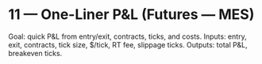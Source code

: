 # 11 — One-Liner P&L (Futures — MES)
Goal: quick P&L from entry/exit, contracts, ticks, and costs.
Inputs: entry, exit, contracts, tick size, $/tick, RT fee, slippage ticks.
Outputs: total P&L, breakeven ticks.
